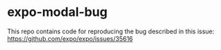 # expo-modal-bug

This repo contains code for reproducing the bug described in this issue: https://github.com/expo/expo/issues/35616

